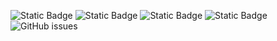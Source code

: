 ![Static Badge](https://img.shields.io/badge/blacklists-60-000000) ![Static Badge](https://img.shields.io/badge/blacklisted-2545400-cc0000) ![Static Badge](https://img.shields.io/badge/whitelisted-2244-00CC00) ![Static Badge](https://img.shields.io/badge/streaming_blacklist-28107-000000) ![GitHub issues](https://img.shields.io/github/issues/fabriziosalmi/blacklists)

